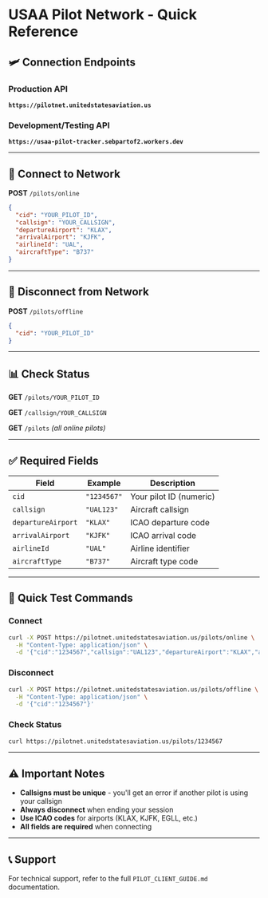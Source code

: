 # USAA Pilot Network - Quick Reference

## 🛩️ Connection Endpoints

### Production API
**`https://pilotnet.unitedstatesaviation.us`**

### Development/Testing API
**`https://usaa-pilot-tracker.sebpartof2.workers.dev`**

---

## 🔌 Connect to Network

**POST** `/pilots/online`

```json
{
  "cid": "YOUR_PILOT_ID",
  "callsign": "YOUR_CALLSIGN",
  "departureAirport": "KLAX",
  "arrivalAirport": "KJFK", 
  "airlineId": "UAL",
  "aircraftType": "B737"
}
```

---

## 🔌 Disconnect from Network

**POST** `/pilots/offline`

```json
{
  "cid": "YOUR_PILOT_ID"
}
```

---

## 📊 Check Status

**GET** `/pilots/YOUR_PILOT_ID`

**GET** `/callsign/YOUR_CALLSIGN`

**GET** `/pilots` *(all online pilots)*

---

## ✅ Required Fields

| Field | Example | Description |
|-------|---------|-------------|
| `cid` | `"1234567"` | Your pilot ID (numeric) |
| `callsign` | `"UAL123"` | Aircraft callsign |
| `departureAirport` | `"KLAX"` | ICAO departure code |
| `arrivalAirport` | `"KJFK"` | ICAO arrival code |
| `airlineId` | `"UAL"` | Airline identifier |
| `aircraftType` | `"B737"` | Aircraft type code |

---

## 🔧 Quick Test Commands

### Connect
```bash
curl -X POST https://pilotnet.unitedstatesaviation.us/pilots/online \
  -H "Content-Type: application/json" \
  -d '{"cid":"1234567","callsign":"UAL123","departureAirport":"KLAX","arrivalAirport":"KJFK","airlineId":"UAL","aircraftType":"B737"}'
```

### Disconnect  
```bash
curl -X POST https://pilotnet.unitedstatesaviation.us/pilots/offline \
  -H "Content-Type: application/json" \
  -d '{"cid":"1234567"}'
```

### Check Status
```bash
curl https://pilotnet.unitedstatesaviation.us/pilots/1234567
```

---

## ⚠️ Important Notes

- **Callsigns must be unique** - you'll get an error if another pilot is using your callsign
- **Always disconnect** when ending your session
- **Use ICAO codes** for airports (KLAX, KJFK, EGLL, etc.)
- **All fields are required** when connecting

---

## 📞 Support
For technical support, refer to the full `PILOT_CLIENT_GUIDE.md` documentation.